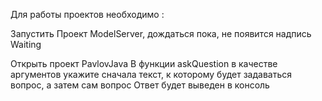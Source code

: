 Для работы проектов необходимо :

Запустить Проект ModelServer, дождаться пока, не появится надпись Waiting

Открыть проект PavlovJava
В функции askQuestion в качестве аргументов укажите сначала текст, к которому будет задаваться вопрос, а затем сам вопрос 
Ответ будет выведен в консоль 
